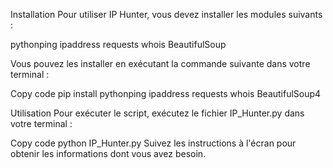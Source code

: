 Installation
Pour utiliser IP Hunter, vous devez installer les modules suivants :

pythonping
ipaddress
requests
whois
BeautifulSoup

Vous pouvez les installer en exécutant la commande suivante dans votre terminal :

Copy code
pip install pythonping ipaddress requests whois BeautifulSoup4

Utilisation
Pour exécuter le script, exécutez le fichier IP_Hunter.py dans votre terminal :

Copy code
python IP_Hunter.py
Suivez les instructions à l'écran pour obtenir les informations dont vous avez besoin.
